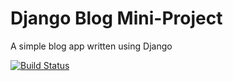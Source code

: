 # Django Blog Mini-Project

A simple blog app written using Django

[![Build Status](https://travis-ci.org/VladK7/django-blog.svg?branch=master)](https://travis-ci.org/VladK7/django-blog)